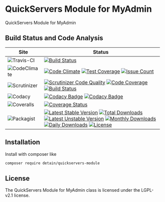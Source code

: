 # QuickServers Module for MyAdmin

QuickServers Module for MyAdmin

## Build Status and Code Analysis

Site          | Status
--------------|---------------------------
![Travis-CI](http://i.is.cc/storage/GYd75qN.png "Travis-CI")     | [![Build Status](https://travis-ci.org/detain/quickservers-module.svg?branch=master)](https://travis-ci.org/detain/quickservers-module)
![CodeClimate](http://i.is.cc/storage/GYlageh.png "CodeClimate")  | [![Code Climate](https://codeclimate.com/github/detain/quickservers-module/badges/gpa.svg)](https://codeclimate.com/github/detain/quickservers-module) [![Test Coverage](https://codeclimate.com/github/detain/quickservers-module/badges/coverage.svg)](https://codeclimate.com/github/detain/quickservers-module/coverage) [![Issue Count](https://codeclimate.com/github/detain/quickservers-module/badges/issue_count.svg)](https://codeclimate.com/github/detain/quickservers-module)
![Scrutinizer](http://i.is.cc/storage/GYeUnux.png "Scrutinizer")   | [![Scrutinizer Code Quality](https://scrutinizer-ci.com/g/myadmin-plugins/quickservers-module/badges/quality-score.png?b=master)](https://scrutinizer-ci.com/g/myadmin-plugins/quickservers-module/?branch=master) [![Code Coverage](https://scrutinizer-ci.com/g/myadmin-plugins/quickservers-module/badges/coverage.png?b=master)](https://scrutinizer-ci.com/g/myadmin-plugins/quickservers-module/?branch=master) [![Build Status](https://scrutinizer-ci.com/g/myadmin-plugins/quickservers-module/badges/build.png?b=master)](https://scrutinizer-ci.com/g/myadmin-plugins/quickservers-module/build-status/master)
![Codacy](http://i.is.cc/storage/GYi66Cx.png "Codacy")        | [![Codacy Badge](https://api.codacy.com/project/badge/Grade/226251fc068f4fd5b4b4ef9a40011d06)](https://www.codacy.com/app/detain/quickservers-module) [![Codacy Badge](https://api.codacy.com/project/badge/Coverage/25fa74eb74c947bf969602fcfe87e349)](https://www.codacy.com/app/detain/quickservers-module?utm_source=github.com&utm_medium=referral&utm_content=detain/quickservers-module&utm_campaign=Badge_Coverage)
![Coveralls](http://i.is.cc/storage/GYjNSim.png "Coveralls")    | [![Coverage Status](https://coveralls.io/repos/github/detain/db_abstraction/badge.svg?branch=master)](https://coveralls.io/github/detain/quickservers-module?branch=master)
![Packagist](http://i.is.cc/storage/GYacBEX.png "Packagist")     | [![Latest Stable Version](https://poser.pugx.org/detain/quickservers-module/version)](https://packagist.org/packages/detain/quickservers-module) [![Total Downloads](https://poser.pugx.org/detain/quickservers-module/downloads)](https://packagist.org/packages/detain/quickservers-module) [![Latest Unstable Version](https://poser.pugx.org/detain/quickservers-module/v/unstable)](//packagist.org/packages/detain/quickservers-module) [![Monthly Downloads](https://poser.pugx.org/detain/quickservers-module/d/monthly)](https://packagist.org/packages/detain/quickservers-module) [![Daily Downloads](https://poser.pugx.org/detain/quickservers-module/d/daily)](https://packagist.org/packages/detain/quickservers-module) [![License](https://poser.pugx.org/detain/quickservers-module/license)](https://packagist.org/packages/detain/quickservers-module)


## Installation

Install with composer like

```sh
composer require detain/quickservers-module
```

## License

The QuickServers Module for MyAdmin class is licensed under the LGPL-v2.1 license.

